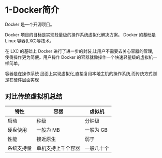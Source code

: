 # 1-Docker简介
   Docker	是一个开源项目。

  Docker	项目的目标是实现轻量级的操作系统虚拟化解决方案。	Docker	的基础是Linux	容器(LXC)等技术。

在	LXC	的基础上	Docker	进行了进一步的封装,让用户不需要去关心容器的管理,
使得操作更为简便。用户操作	Docker	的容器就像操作一个快速轻量级的虚拟机一
样简单。

容器是在操作系统
层面上实现虚拟化,直接复用本地主机的操作系统,而传统方式则是在硬件层面实现

## 对比传统虚拟机总结

|特性|容器|虚拟机|
|---|---|---|
|启动|秒级|分钟级|
|硬盘使用|一般为	MB|一般为	GB|
|性能|接近原生|弱于|
|系统支持量|单机支持上千个容器|一般几十个|
